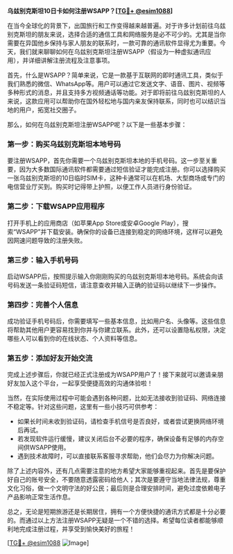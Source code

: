 **乌兹别克斯坦10日卡如何注册WSAPP？[[TG💪+ @esim1088](https://t.me/s/esim1088)]**

在当今全球化的背景下，出国旅行和工作变得越来越普遍。对于许多计划前往乌兹别克斯坦的朋友来说，选择合适的通信工具和网络服务是必不可少的。尤其是当你需要在异国他乡保持与家人朋友的联系时，一款可靠的通讯软件显得尤为重要。今天，我们就来聊聊如何在乌兹别克斯坦注册WSAPP（假设为一种虚拟通讯应用），并详细讲解注册流程及注意事项。

首先，什么是WSAPP？简单来说，它是一款基于互联网的即时通讯工具，类似于我们熟悉的微信、WhatsApp等。用户可以通过它发送文字、语音、图片、视频等多种形式的消息，并且支持多方视频通话等功能。对于即将前往乌兹别克斯坦的人来说，这款应用可以帮助你在国外轻松地与国内亲友保持联系，同时也可以结识当地的用户，拓宽社交圈子。

那么，如何在乌兹别克斯坦注册WSAPP呢？以下是一些基本步骤：

### 第一步：购买乌兹别克斯坦本地号码

要注册WSAPP，首先你需要一个乌兹别克斯坦本地的手机号码。这一步至关重要，因为大多数国际通讯软件都需要通过短信验证才能完成注册。你可以选择购买一张乌兹别克斯坦的10日临时SIM卡，这种卡通常可以在机场、大型商场或专门的电信营业厅买到。购买时记得带上护照，以便工作人员进行身份验证。

### 第二步：下载WSAPP应用程序

打开手机上的应用商店（如苹果App Store或安卓Google Play），搜索“WSAPP”并下载安装。确保你的设备已连接到稳定的网络环境，这样可以避免因网速问题导致的注册失败。

### 第三步：输入手机号码

启动WSAPP后，按照提示输入你刚刚购买的乌兹别克斯坦本地号码。系统会向该号码发送一条验证码短信，请注意查收并输入正确的验证码以继续下一步操作。

### 第四步：完善个人信息

成功验证手机号码后，你需要填写一些基本信息，比如用户名、头像等。这些信息将帮助其他用户更容易找到你并与你建立联系。此外，还可以设置隐私权限，决定哪些人可以看到你的在线状态、个人资料等信息。

### 第五步：添加好友开始交流

完成上述步骤后，你就已经正式注册成为WSAPP用户了！接下来就可以邀请亲朋好友加入这个平台，一起享受便捷高效的沟通体验啦！

当然，在实际使用过程中可能会遇到各种问题，比如无法接收到验证码、网络连接不稳定等。针对这些问题，这里有一些小技巧可供参考：

- 如果长时间未收到验证码，请检查手机信号是否良好，或者尝试更换网络环境后再试。
- 若发现软件运行缓慢，建议关闭后台不必要的程序，确保设备有足够的内存空间供WSAPP使用。
- 遇到技术故障时，可以直接联系客服寻求帮助，他们会尽力为你解决问题。

除了上述内容外，还有几点需要注意的地方希望大家能够重视起来。首先是要保护好自己的账号安全，不要随意透露密码给他人；其次是要遵守当地法律法规，尊重文化习俗，做一个文明守法的好公民；最后则是合理安排时间，避免过度依赖电子产品影响正常生活作息。

总之，无论是短期旅游还是长期居住，拥有一个方便快捷的通讯方式都是十分必要的。而通过以上方法注册WSAPP无疑是一个不错的选择。希望每位读者都能够顺利地完成注册过程，并享受到愉快美好的旅程！

[[TG💪+ @esim1088](https://t.me/s/esim1088) ![Image](https://i.postimg.cc/4NQfJmqS/Snipaste-2025-05-13-00-14-12.png)]